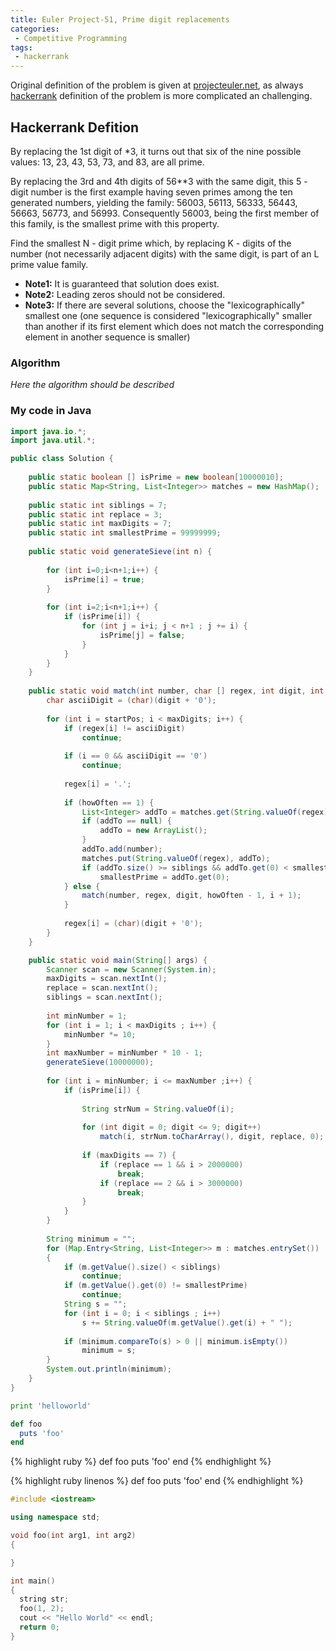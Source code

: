 ```yaml
---
title: Euler Project-51, Prime digit replacements
categories:
 - Competitive Programming
tags:
 - hackerrank
---
```


Original definition of the problem is given at [projecteuler.net](https://projecteuler.net/problem=51), as always [hackerrank](https://www.hackerrank.com/contests/projecteuler/challenges/euler051) definition of the problem is more complicated an challenging.



## Hackerrank Defition
By replacing the 1st digit of *3, it turns out that six of the nine possible values: 13, 23, 43, 53, 73, and 83, are all prime.

By replacing the 3rd and 4th digits of 56**3 with the same digit, this 5 - digit number is the first example having seven primes among the ten generated numbers, yielding the family: 56003, 56113, 56333, 56443, 56663, 56773, and 56993. Consequently 56003, being the first member of this family, is the smallest prime with this property.

Find the smallest N - digit prime which, by replacing K - digits of the number (not necessarily adjacent digits) with the same digit, is part of an L prime value family.

- **Note1:** It is guaranteed that solution does exist.
- **Note2:** Leading zeros should not be considered.
- **Note3:** If there are several solutions, choose the "lexicographically" smallest one (one sequence is considered "lexicographically" smaller than another if its first element which does not match the corresponding element in another sequence is smaller)

### Algorithm

*Here the algorithm should be described*

### My code in Java

```java
import java.io.*;
import java.util.*;

public class Solution {
    
    public static boolean [] isPrime = new boolean[10000010];
    public static Map<String, List<Integer>> matches = new HashMap();
    
    public static int siblings = 7;
    public static int replace = 3;
    public static int maxDigits = 7;
    public static int smallestPrime = 99999999;
    
    public static void generateSieve(int n) {
        
        for (int i=0;i<n+1;i++) {
            isPrime[i] = true;
        }
        
        for (int i=2;i<n+1;i++) {
            if (isPrime[i]) {
                for (int j = i+i; j < n+1 ; j += i) {
                    isPrime[j] = false;
                }
            }
        }
    }
   
    public static void match(int number, char [] regex, int digit, int howOften, int startPos) { 
        char asciiDigit = (char)(digit + '0');
        
        for (int i = startPos; i < maxDigits; i++) {
            if (regex[i] != asciiDigit)
                continue;
            
            if (i == 0 && asciiDigit == '0')
                continue;
            
            regex[i] = '.';
            
            if (howOften == 1) {
                List<Integer> addTo = matches.get(String.valueOf(regex));
                if (addTo == null) {
                    addTo = new ArrayList();
                }
                addTo.add(number);
                matches.put(String.valueOf(regex), addTo);
                if (addTo.size() >= siblings && addTo.get(0) < smallestPrime)
                    smallestPrime = addTo.get(0);
            } else {
                match(number, regex, digit, howOften - 1, i + 1);
            }
            
            regex[i] = (char)(digit + '0');
        }
    }

    public static void main(String[] args) {        
        Scanner scan = new Scanner(System.in);
        maxDigits = scan.nextInt();
        replace = scan.nextInt();
        siblings = scan.nextInt();
        
        int minNumber = 1;
        for (int i = 1; i < maxDigits ; i++) {
            minNumber *= 10;
        }
        int maxNumber = minNumber * 10 - 1;
        generateSieve(10000000);
        
        for (int i = minNumber; i <= maxNumber ;i++) {            
            if (isPrime[i]) {
                
                String strNum = String.valueOf(i);
                
                for (int digit = 0; digit <= 9; digit++)
                    match(i, strNum.toCharArray(), digit, replace, 0);
                
                if (maxDigits == 7) {
                    if (replace == 1 && i > 2000000)
                        break;
                    if (replace == 2 && i > 3000000)
                        break;
                }
            }   
        }
        
        String minimum = "";
        for (Map.Entry<String, List<Integer>> m : matches.entrySet())
        {
            if (m.getValue().size() < siblings)
                continue;
            if (m.getValue().get(0) != smallestPrime) 
                continue;
            String s = "";
            for (int i = 0; i < siblings ; i++)
                s += String.valueOf(m.getValue().get(i) + " ");
            
            if (minimum.compareTo(s) > 0 || minimum.isEmpty())
                minimum = s;
        }
        System.out.println(minimum);
    }
}
```

```python
print 'helloworld'
```

```ruby
def foo
  puts 'foo'
end
```

{% highlight ruby %}
def foo
  puts 'foo'
end
{% endhighlight %}

{% highlight ruby linenos %}
def foo
  puts 'foo'
end
{% endhighlight %}

```c++
#include <iostream>

using namespace std;

void foo(int arg1, int arg2)
{

}

int main()
{
  string str;
  foo(1, 2);
  cout << "Hello World" << endl;
  return 0;
}
```
